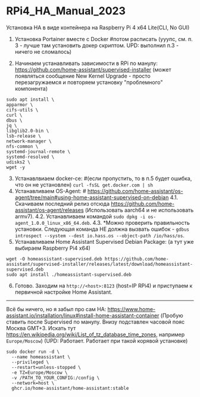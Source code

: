 # RPi4_HA_Manual_2023
Установка HA в виде контейнера на Raspberry Pi 4 x64 Lite(CLI, No GUI)

1. Установка Portainer вместе с Docker #потом расписать (ууупс, см. п. 3 - лучше там установить докер скриптом. UPD: выполнил п.3 - ничего не сломалось)

2. Начинаем устанавливать зависимости в RPi по манулу:
  https://github.com/home-assistant/supervised-installer
  (может появляться сообщение New Kernel Upgrade - просто перезагружаемся и повторяем установку "проблемного" компонента)
  ```
  sudo apt install \
  apparmor \
  cifs-utils \
  curl \
  dbus \
  jq \
  libglib2.0-bin \
  lsb-release \
  network-manager \
  nfs-common \
  systemd-journal-remote \
  systemd-resolved \
  udisks2 \
  wget -y
  ```
3. Устанавлвиаем docker-ce: #(если пропустить, то в п.5 будет ошибка, что он не установлен)
   ``` curl -fsSL get.docker.com | sh ```
4. Устанавливаем OS-Agent: # https://github.com/home-assistant/os-agent/tree/main#using-home-assistant-supervised-on-debian
  4.1. Скачиваем последний релиз отсюда https://github.com/home-assistant/os-agent/releases (Использовать aarch64 и не использовать armv7).
  4.2. Устанавливаем командой ```sudo dpkg -i os-agent_1.0.0_linux_x86_64.deb```.
  4.3. *Можно проверить правильность установки. Следующая команда НЕ должна вызвать ошибок - ``` gdbus introspect --system --dest io.hass.os --object-path /io/hass/os ```.
5. Устанавливаем Home Assistant Supervised Debian Package: (а тут уже выбираем Raspberry Pi4 x64) 
  ```
  wget -O homeassistant-supervised.deb https://github.com/home-assistant/supervised-installer/releases/latest/download/homeassistant-supervised.deb
  sudo apt install ./homeassistant-supervised.deb
  ```
6. Готово. Заходим на ```http://<host>:8123``` (host=IP RPi4) и приступаем к первичной настройке Home Assistant.

---
Всё бы ничего, но я забыл про сам HA:
https://www.home-assistant.io/installation/linux#install-home-assistant-container
(Пробую ставить после Supervised по манулу. Внизу подставлен часовой пояс Москва GMT+3. Искать тут https://en.wikipedia.org/wiki/List_of_tz_database_time_zones, например ```Europe/Moscow```)
(UPD: Работает. Работает при такой корявой установке)
```
sudo docker run -d \
  --name homeassistant \
  --privileged \
  --restart=unless-stopped \
  -e TZ=Europe/Moscow \
  -v /PATH_TO_YOUR_CONFIG:/config \
  --network=host \
  ghcr.io/home-assistant/home-assistant:stable
```
